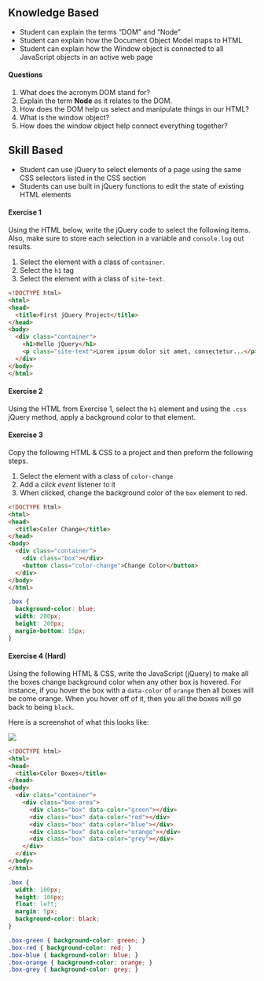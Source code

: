 ## Knowledge Based

- Student can explain the terms “DOM” and “Node”
- Student can explain how the Document Object Model maps to HTML
- Student can explain how the Window object is connected to all JavaScript objects in an active web page


#### Questions

1. What does the acronym DOM stand for?
2. Explain the term **Node** as it relates to the DOM.
3. How does the DOM help us select and manipulate things in our HTML?
4. What is the window object?
5. How does the window object help connect everything together?


## Skill Based

- Student can use jQuery to select elements of a page using the same CSS selectors listed in the CSS section
- Students can use built in jQuery functions to edit the state of existing HTML elements


#### Exercise 1

Using the HTML below, write the jQuery code to select the following items. Also, make sure to store each selection in a variable and `console.log` out results.

1. Select the element with a class of `container`.
2. Select the `h1` tag
3. Select the element with a class of `site-text`.

```html
<!DOCTYPE html>
<html>
<head>
  <title>First jQuery Project</title>
</head>
<body>
  <div class="container">
    <h1>Hello jQuery</h1>
    <p class="site-text">Lorem ipsum dolor sit amet, consectetur...</p>
  </div>
</body>
</html>
```

#### Exercise 2

Using the HTML from Exercise 1, select the `h1` element and using the `.css` jQuery method, apply a background color to that element.

#### Exercise 3

Copy the following HTML & CSS to a project and then preform the following steps.

1. Select the element with a class of `color-change`
2. Add a _click event_ listener to it
3. When clicked, change the background color of the `box` element to red.


```html
<!DOCTYPE html>
<html>
<head>
  <title>Color Change</title>
</head>
<body>
  <div class="container">
    <div class="box"></div>
    <button class="color-change">Change Color</button>
  </div>
</body>
</html>
```

```css
.box {
  background-color: blue;
  width: 200px;
  height: 200px;
  margin-bottom: 15px;
}
```


#### Exercise 4 (Hard)

Using the following HTML & CSS, write the JavaScript (jQuery) to make all the boxes change background color when any other box is hovered. For instance, if you hover the box with a `data-color` of `orange` then all boxes will be come orange. When you hover off of it, then you all the boxes will go back to being `black`.

Here is a screenshot of what this looks like:

![](https://tiy-learn-content.s3.amazonaws.com/db867853-boxes.gif)

```html
<!DOCTYPE html>
<html>
<head>
  <title>Color Boxes</title>
</head>
<body>
  <div class="container">
    <div class="box-area">
      <div class="box" data-color="green"></div>
      <div class="box" data-color="red"></div>
      <div class="box" data-color="blue"></div>
      <div class="box" data-color="orange"></div>
      <div class="box" data-color="grey"></div>
    </div>
  </div>
</body>
</html>
```

```css
.box {
  width: 100px;
  height: 100px;
  float: left;
  margin: 5px;
  background-color: black;
}

.box-green { background-color: green; }
.box-red { background-color: red; }
.box-blue { background-color: blue; }
.box-orange { background-color: orange; }
.box-grey { background-color: grey; }
```
